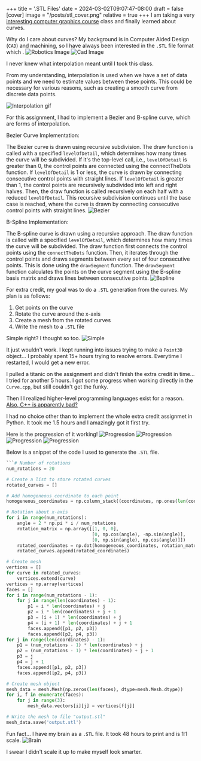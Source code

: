 +++
title = '.STL Files'
date = 2024-03-02T09:07:47-08:00
draft = false
[cover]
    image = "/posts/stl_cover.png"
    relative = true
+++
I am taking a very [interesting computer graphics course](https://www.edx.org/learn/computer-graphics/the-university-of-california-san-diego-computer-graphics?objectID=course-f6bc9b9c-e03f-4cde-b09d-bddd82dca299&webview=false&campaign=Computer+Graphics&source=edX&product_category=course&placement_url=https://www.edx.org/bio/ravi-ramamoorthi) class and finally learned about curves. 

Why do I care about curves? My background is in Computer Aided Design (`CAD`) and machining, so I have always been interested in the `.STL` file format which .
![Robotics Image](/posts/stl_1.png)
![Cad Image](/posts/stl_2.gif)


I never knew what interpolation meant until I took this class.

From my understanding, interpolation is used when we have a set of data points and we need to estimate values between these points. This could be necessary for various reasons, such as creating a smooth curve from discrete data points. 

![Interpolation gif](/posts/stl_3.gif)

For this assignment, I had to implement a Bezier and B-spline curve, which are forms of interpolation. 

Bezier Curve Implementation:

The Bezier curve is drawn using recursive subdivision. The draw function is called with a specified `levelOfDetail`, which determines how many times the curve will be subdivided.
If it's the top-level call, i.e., `levelOfDetail` is greater than 0, the control points are connected using the connectTheDots function.
If `levelOfDetail` is 1 or less, the curve is drawn by connecting consecutive control points with straight lines.
If `levelOfDetail` is greater than 1, the control points are recursively subdivided into left and right halves. Then, the draw function is called recursively on each half with a reduced `levelOfDetail`.
This recursive subdivision continues until the base case is reached, where the curve is drawn by connecting consecutive control points with straight lines.
![Bezier](/posts/stl_4.png)



B-Spline Implementation:

The B-spline curve is drawn using a recursive approach. The draw function is called with a specified `levelOfDetail`, which determines how many times the curve will be subdivided.
The draw function first connects the control points using the `connectTheDots` function.
Then, it iterates through the control points and draws segments between every set of four consecutive points. This is done using the `drawSegment` function.
The `drawSegment` function calculates the points on the curve segment using the B-spline basis matrix and draws lines between consecutive points.
![Bspline](/posts/stl_5.png)

For extra credit, my goal was to do a `.STL` generation from the curves. My plan is as follows: 
1. Get points on the curve
2. Rotate the curve around the x-axis
3. Create a mesh from the rotated curves
4. Write the mesh to a `.STL` file

Simple right? I thought so too.
![Simple](/posts/stl_6.jpg)

It just wouldn't work. I kept running into issues trying to make a `Point3D` object... I probably spent 15+ hours trying to resolve errors. Everytime I restarted, I would get a new error.

I pulled a titanic on the assignment and didn't finish the extra credit in time... I tried for another 5 hours. I got some progress when working directly in the `Curve.cpp`, but still couldn't get the funky.

Then I I realized higher-level programming languages exist for a reason. [Also, C++ is apparently bad?](https://www.whitehouse.gov/oncd/briefing-room/2024/02/26/press-release-technical-report/) 

I had no choice other than to implement the whole extra credit assignmet in Python. It took me 1.5 hours and I amazingly got it first try. 

Here is the progression of it working!
![Progression](/posts/stl_7.png)
![Progression](/posts/stl_8.png)
![Progression](/posts/stl_9.png)
![Progression](/posts/stl_10.png)



Below is a snippet of the code I used to generate the `.STL` file. 
```python
```# Number of rotations
num_rotations = 20

# Create a list to store rotated curves
rotated_curves = []

# Add homogeneous coordinate to each point
homogeneous_coordinates = np.column_stack((coordinates, np.ones(len(coordinates))))

# Rotation about x-axis
for i in range(num_rotations):
    angle = 2 * np.pi * i / num_rotations
    rotation_matrix = np.array([[1, 0, 0],
                                [0, np.cos(angle), -np.sin(angle)],
                                [0, np.sin(angle), np.cos(angle)]])
    rotated_coordinates = np.dot(homogeneous_coordinates, rotation_matrix.T)
    rotated_curves.append(rotated_coordinates)

# Create mesh
vertices = []
for curve in rotated_curves:
    vertices.extend(curve)
vertices = np.array(vertices)
faces = []
for i in range(num_rotations - 1):
    for j in range(len(coordinates) - 1):
        p1 = i * len(coordinates) + j
        p2 = i * len(coordinates) + j + 1
        p3 = (i + 1) * len(coordinates) + j
        p4 = (i + 1) * len(coordinates) + j + 1
        faces.append([p1, p2, p3])
        faces.append([p2, p4, p3])
for j in range(len(coordinates) - 1):
    p1 = (num_rotations - 1) * len(coordinates) + j
    p2 = (num_rotations - 1) * len(coordinates) + j + 1
    p3 = j
    p4 = j + 1
    faces.append([p1, p2, p3])
    faces.append([p2, p4, p3])

# Create mesh object
mesh_data = mesh.Mesh(np.zeros(len(faces), dtype=mesh.Mesh.dtype))
for i, f in enumerate(faces):
    for j in range(3):
        mesh_data.vectors[i][j] = vertices[f[j]]

# Write the mesh to file "output.stl"
mesh_data.save('output.stl')
```

Fun fact... I have my brain as a `.STL` file. It took 48 hours to print and is 1:1 scale.
![Brain](/posts/stl_11.png)

I swear I didn't scale it up to make myself look smarter.
